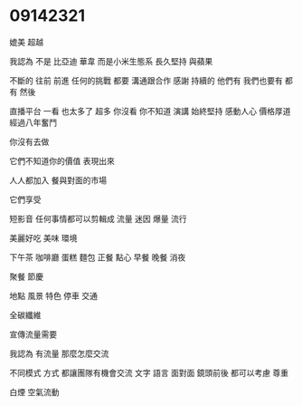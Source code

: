 # 09142321
媲美 超越

我認為 不是 比亞迪 華韋 而是小米生態系 長久堅持
與蘋果

不斷的 往前 前進
任何的挑戰 
都要 溝通跟合作 感謝
持續的
他們有 我們也要有
都有 然後

直播平台 一看 也太多了
超多 你沒看 你不知道
演講
始終堅持 感動人心
價格厚道
經過八年奮鬥

你沒有去做

它們不知道你的價值
表現出來


人人都加入  餐與對面的市場

它們享受

短影音 任何事情都可以剪輯成 流量 迷因 爆量 流行

美麗好吃 美味 環境

下午茶 咖啡廳 蛋糕 麵包
正餐 點心 早餐 晚餐 消夜 

聚餐 節慶 

地點 風景 
特色 停車 交通

全碳纖維

宣傳流量需要

我認為 有流量
那麼怎麼交流

不同模式 方式 都讓團隊有機會交流
文字 語言 面對面 鏡頭前後 都可以考慮 尊重

白煙 空氣流動
